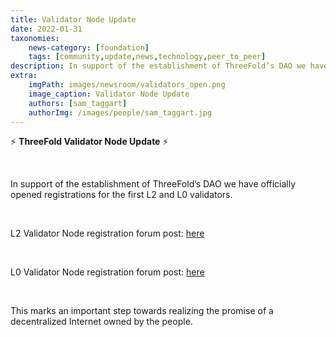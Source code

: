 ```yaml
---
title: Validator Node Update 
date: 2022-01-31
taxonomies:
    news-category: [foundation]
    tags: [community,update,news,technology,peer_to_peer]
description: In support of the establishment of ThreeFold’s DAO we have officially opened registrations for the first L2 and L0 validators.
extra:
    imgPath: images/newsroom/validators_open.png
    image_caption: Validator Node Update
    authors: [sam_taggart]
    authorImg: /images/people/sam_taggart.jpg
---
```



⚡ **ThreeFold Validator Node Update** ⚡

<br/>

In support of the establishment of ThreeFold’s DAO we have officially opened registrations for the first L2 and L0 validators.

<br/>

L2 Validator Node registration forum post: [here](https://forum.threefold.io/t/procedure-to-register-your-l2-validator-node/1864)

<br/>

L0 Validator Node registration forum post: [here](https://forum.threefold.io/t/procedure-to-register-your-l0-validator-nodes/1866)

<br/>

This marks an important step towards realizing the promise of a decentralized Internet owned by the people.